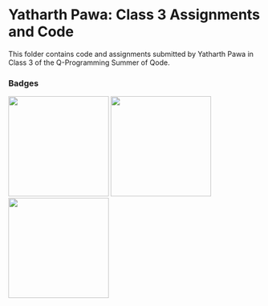 # Yatharth Pawa: Class 3 Assignments and Code
This folder contains code and assignments submitted by Yatharth Pawa in Class 3 of the Q-Programming Summer of Qode.
### Badges
<img src="/badges/attendance.png" width="200px" height="200px"> <img src="/badges/assignment.png" width="200px" height="200px"> <img src="/badges/assignment.png" width="200px" height="200px">